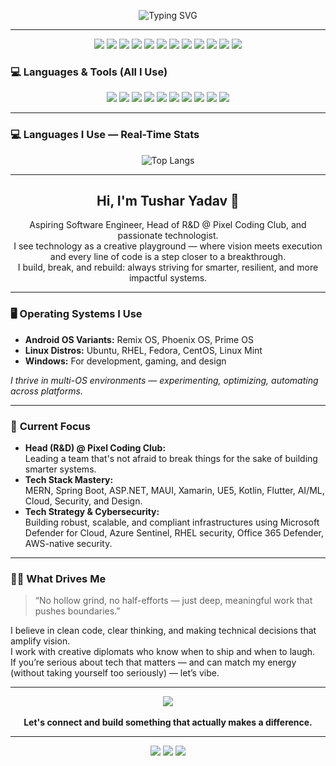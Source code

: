 <!-- Enhanced GitHub Profile README for codingnoobno1 (Tushar Yadav) -->

<p align="center">
  <img src="https://readme-typing-svg.demolab.com?font=Fira+Code&size=27&pause=1000&color=00B4D8&background=000000&center=true&vCenter=true&width=700&lines=Aspiring+Software+Engineer;AI%2FML+Developer;Full-Stack+%7C+.NET%2C+MERN%2C+Spring+Boot;Game+%26+Android+Dev;Tech+Strategist+%7C+Head+of+R%26D+@+Pixel+Coding+Club" alt="Typing SVG" />
</p>

---

<p align="center">
  <img src="https://img.shields.io/badge/AI%2FML-FF3366?style=for-the-badge&logo=python&logoColor=white"/>
  <img src="https://img.shields.io/badge/MERN-00B4D8?style=for-the-badge&logo=react&logoColor=white"/>
  <img src="https://img.shields.io/badge/Spring%20Boot-006400?style=for-the-badge&logo=spring&logoColor=white"/>
  <img src="https://img.shields.io/badge/.NET-512BD4?style=for-the-badge&logo=dotnet&logoColor=white"/>
  <img src="https://img.shields.io/badge/MAUI-512BD4?style=for-the-badge&logo=microsoft&logoColor=white"/>
  <img src="https://img.shields.io/badge/Xamarin-3498DB?style=for-the-badge&logo=xamarin&logoColor=white"/>
  <img src="https://img.shields.io/badge/UE5-1E1E1E?style=for-the-badge&logo=unrealengine&logoColor=white"/>
  <img src="https://img.shields.io/badge/Kotlin-7F52FF?style=for-the-badge&logo=kotlin&logoColor=white"/>
  <img src="https://img.shields.io/badge/Flutter-02569B?style=for-the-badge&logo=flutter&logoColor=white"/>
  <img src="https://img.shields.io/badge/Cloud-232F3E?style=for-the-badge&logo=amazonaws&logoColor=white"/>
  <img src="https://img.shields.io/badge/Cybersecurity-FF0000?style=for-the-badge&logo=security&logoColor=white"/>
  <img src="https://img.shields.io/badge/Graphic%20Design-E34F26?style=for-the-badge&logo=adobephotoshop&logoColor=white"/>
</p>

### 💻 Languages & Tools (All I Use)
<p align="center">
  <img src="https://img.shields.io/badge/Python-3776AB?style=for-the-badge&logo=python&logoColor=white"/>
  <img src="https://img.shields.io/badge/JavaScript-F7DF1E?style=for-the-badge&logo=javascript&logoColor=black"/>
  <img src="https://img.shields.io/badge/TypeScript-3178C6?style=for-the-badge&logo=typescript&logoColor=white"/>
  <img src="https://img.shields.io/badge/C%23-239120?style=for-the-badge&logo=c-sharp&logoColor=white"/>
  <img src="https://img.shields.io/badge/Java-007396?style=for-the-badge&logo=java&logoColor=white"/>
  <img src="https://img.shields.io/badge/Kotlin-7F52FF?style=for-the-badge&logo=kotlin&logoColor=white"/>
  <img src="https://img.shields.io/badge/Dart-0175C2?style=for-the-badge&logo=dart&logoColor=white"/>
  <img src="https://img.shields.io/badge/Go-00ADD8?style=for-the-badge&logo=go&logoColor=white"/>
  <img src="https://img.shields.io/badge/C++-00599C?style=for-the-badge&logo=c%2B%2B&logoColor=white"/>
  <img src="https://img.shields.io/badge/SQL-4479A1?style=for-the-badge&logo=postgresql&logoColor=white"/>
</p>

---

### 💻 **Languages I Use — Real-Time Stats**
<p align="center">
  <img src="https://github-readme-stats.vercel.app/api/top-langs/?username=codingnoobno1&layout=compact&theme=tokyonight&hide=css,html,scss,shell,batchfile,makefile" alt="Top Langs"/>
</p>

---

<div align="center">

## Hi, I'm Tushar Yadav 👋

Aspiring Software Engineer, Head of R&D @ Pixel Coding Club, and passionate technologist.<br>
I see technology as a creative playground — where vision meets execution and every line of code is a step closer to a breakthrough.<br>
I build, break, and rebuild: always striving for smarter, resilient, and more impactful systems.

</div>

---

### 🖥️ **Operating Systems I Use**

- **Android OS Variants:** Remix OS, Phoenix OS, Prime OS  
- **Linux Distros:** Ubuntu, RHEL, Fedora, CentOS, Linux Mint  
- **Windows:** For development, gaming, and design

*I thrive in multi-OS environments — experimenting, optimizing, automating across platforms.*

---

### 🚀 **Current Focus**

- **Head (R&D) @ Pixel Coding Club:**  
  Leading a team that's not afraid to break things for the sake of building smarter systems.
- **Tech Stack Mastery:**  
  MERN, Spring Boot, ASP.NET, MAUI, Xamarin, UE5, Kotlin, Flutter, AI/ML, Cloud, Security, and Design.
- **Tech Strategy & Cybersecurity:**  
  Building robust, scalable, and compliant infrastructures using Microsoft Defender for Cloud, Azure Sentinel, RHEL security, Office 365 Defender, AWS-native security.

---

### 🧑‍💻 **What Drives Me**

> “No hollow grind, no half-efforts — just deep, meaningful work that pushes boundaries.”

I believe in clean code, clear thinking, and making technical decisions that amplify vision.  
I work with creative diplomats who know when to ship and when to laugh.  
If you’re serious about tech that matters — and can match my energy (without taking yourself too seriously) — let’s vibe.

---

<div align="center">
  <a href="https://www.linkedin.com/in/tushar-yadav-a112b1148/" target="_blank">
    <img src="https://img.shields.io/badge/LinkedIn-Tushar%20Yadav-0077B5?style=for-the-badge&logo=linkedin&logoColor=white"/>
  </a>
  <br><br>
  <strong>Let's connect and build something that actually makes a difference.</strong>
</div>

---

<p align="center">
  <img src="https://img.shields.io/badge/Bluestock™-FF3366?style=for-the-badge"/>
  <img src="https://img.shields.io/badge/Maharishi%20Markandeshwar%20University-000000?style=for-the-badge"/>
  <img src="https://img.shields.io/badge/Ambala%2C%20Haryana%2C%20India-1E90FF?style=for-the-badge"/>
</p>
